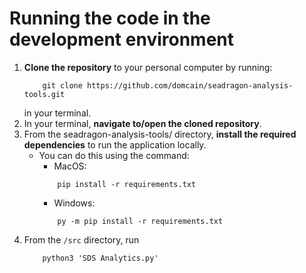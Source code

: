 # Running the code in the development environment
1. **Clone the repository** to your personal computer by running: 
    ```
        git clone https://github.com/domcain/seadragon-analysis-tools.git
    ``` 
    in your terminal. 
2. In your terminal, **navigate to/open the cloned repository**.
3. From the seadragon-analysis-tools/ directory, **install the required dependencies** to run the application locally.
    - You can do this using the command: 
        - MacOS: 
        ```
            pip install -r requirements.txt
        ```
        - Windows: 
        ```
            py -m pip install -r requirements.txt
        ```
4. From the `/src` directory, run 
    ```
        python3 'SDS Analytics.py'
    ```